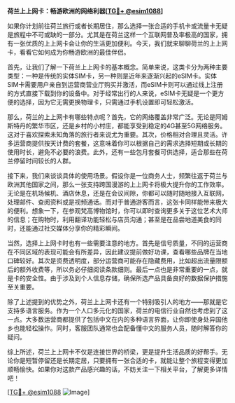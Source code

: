 **荷兰上上网卡：畅游欧洲的网络利器[[TG💪+ @esim1088](https://t.me/s/esim1088)]**

如果你计划前往荷兰旅行或者长期居住，那么选择一张合适的手机卡或流量卡无疑是旅程中不可或缺的一部分。尤其是在荷兰这样一个互联网普及率极高的国家，拥有一张优质的上上网卡会让你的生活更加便利。今天，我们就来聊聊荷兰的上上网卡，看看它如何成为你畅游欧洲的最佳伴侣。

首先，让我们了解一下荷兰上上网卡的基本概念。简单来说，这类卡分为两种主要类型：一种是传统的实体SIM卡，另一种则是近年来逐渐兴起的eSIM卡。实体SIM卡需要用户亲自到运营商营业厅购买并激活，而eSIM卡则可以通过线上注册的方式直接下载到你的设备中。对于经常出行的人来说，eSIM卡无疑是一个更方便的选择，因为它无需更换物理卡，只需通过手机设置即可轻松激活。

那么，荷兰的上上网卡有哪些特点呢？首先，它的网络覆盖非常广泛。无论是阿姆斯特丹的繁华市区，还是乡村的小村庄，都能享受到稳定的4G甚至5G网络服务。这对于喜欢探索未知角落的旅行者来说尤为重要。其次，价格相对合理且灵活。许多运营商提供按天计费的套餐，这意味着你可以根据自己的需求选择短期或长期的使用时长，避免不必要的浪费。此外，还有一些包月套餐可供选择，适合那些在荷兰停留时间较长的人群。

接下来，我们来谈谈具体的使用场景。假设你是一位商务人士，频繁往返于荷兰与欧洲其他国家之间，那么一张支持跨国漫游的上上网卡将极大提升你的工作效率。无论是在机场候机、酒店休息，还是在会议间隙，你都可以随时随地接入互联网，处理邮件、查阅资料或是视频通话。而对于普通游客而言，这张卡同样能带来极大的便利。想象一下，在参观梵高博物馆时，你可以即时查询更多关于这位艺术大师的信息；在购物时，利用翻译功能轻松与店员沟通；甚至是在品尝地道美食的同时，还能通过社交媒体分享你的精彩瞬间。

当然，选择上上网卡时也有一些需要注意的地方。首先是信号质量，不同的运营商在不同区域的表现可能会有所差异，因此建议提前做好功课，查看哪些品牌在当地口碑较好。其次是资费透明度，部分运营商可能存在隐藏费用，比如超出流量限额后的额外收费等，所以务必仔细阅读条款细则。最后一点也是非常重要的一点，就是卡的安全性。由于涉及到个人信息存储，确保所选产品具备良好的数据保护措施至关重要。

除了上述提到的优势之外，荷兰上上网卡还有一个特别吸引人的地方——那就是它支持多语言服务。作为一个人口多元化的国家，荷兰的电信行业自然也考虑到了这一点。大多数运营商都提供了包括中文在内的多种语言界面，让你即使身处异国他乡也能轻松操作。同时，客服团队通常也会配备懂中文的服务人员，随时解答你的疑问。

综上所述，荷兰上上网卡不仅是连接世界的桥梁，更是提升生活品质的好帮手。无论你是短暂停留还是长期定居，只要拥有一张合适的卡，就能让整个旅程变得更加顺畅愉快。如果你对这款产品感兴趣的话，不妨关注一下相关平台，了解更多详情吧！

[[TG💪+ @esim1088](https://t.me/s/esim1088) ![Image](https://i.postimg.cc/4NQfJmqS/Snipaste-2025-05-13-00-14-12.png)]